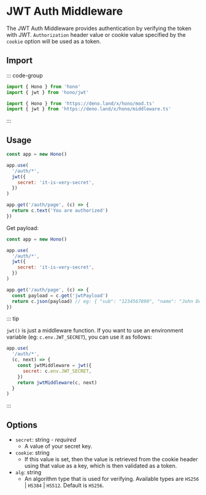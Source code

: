 # JWT Auth Middleware

The JWT Auth Middleware provides authentication by verifying the token with JWT.
`Authorization` header value or cookie value specified by the `cookie` option will be used as a token.

## Import

::: code-group

```ts [npm]
import { Hono } from 'hono'
import { jwt } from 'hono/jwt'
```

```ts [Deno]
import { Hono } from 'https://deno.land/x/hono/mod.ts'
import { jwt } from 'https://deno.land/x/hono/middleware.ts'
```

:::

## Usage

```js
const app = new Hono()

app.use(
  '/auth/*',
  jwt({
    secret: 'it-is-very-secret',
  })
)

app.get('/auth/page', (c) => {
  return c.text('You are authorized')
})
```

Get payload:

```js
const app = new Hono()

app.use(
  '/auth/*',
  jwt({
    secret: 'it-is-very-secret',
  })
)

app.get('/auth/page', (c) => {
  const payload = c.get('jwtPayload')
  return c.json(payload) // eg: { "sub": "1234567890", "name": "John Doe", "iat": 1516239022 }
})
```

::: tip

`jwt()` is just a middleware function. If you want to use an environment variable (eg: `c.env.JWT_SECRET`), you can use it as follows:

```js
app.use(
  '/auth/*',
  (c, next) => {
    const jwtMiddleware = jwt({
      secret: c.env.JWT_SECRET,
    })
    return jwtMiddleware(c, next)
  }
)
```

:::

## Options

- `secret`: string - _required_
  - A value of your secret key.
- `cookie`: string
  - If this value is set, then the value is retrieved from the cookie header using that value as a key, which is then validated as a token.
- `alg`: string
  - An algorithm type that is used for verifying. Available types are `HS256` | `HS384` | `HS512`. Default is `HS256`.
